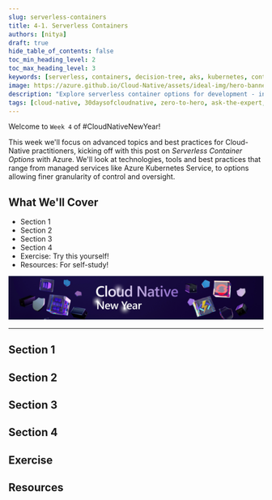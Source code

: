 ```yaml
---
slug: serverless-containers
title: 4-1. Serverless Containers
authors: [nitya]
draft: true
hide_table_of_contents: false
toc_min_heading_level: 2
toc_max_heading_level: 3
keywords: [serverless, containers, decision-tree, aks, kubernetes, container-apps]
image: https://azure.github.io/Cloud-Native/assets/ideal-img/hero-banner.e0a8d29.1030.png
description: "Explore serverless container options for development - including managed options like AKS and ACA" 
tags: [cloud-native, 30daysofcloudnative, zero-to-hero, ask-the-expert, azure-kubernetes-service]
---
```


<head>
  <meta name="twitter:url" 
    content="https://azure.github.io/Cloud-Native/cnny-2023/serverless-containers" />
  <meta name="twitter:title" 
    content="Serverless Container Options" />
  <meta name="twitter:description" 
    content="Explore serverless container options for development - including managed options like AKS and ACA" />
  <meta name="twitter:image" 
    content="https://azure.github.io/Cloud-Native/assets/ideal-img/hero-banner.e0a8d29.1030.png" />
  <meta name="twitter:card" content="summary_large_image" />
  <meta name="twitter:creator" 
    content="@nitya" />
  <meta name="twitter:site" content="@nitya" /> 
  <link rel="canonical" 
    href="https://azure.github.io/Cloud-Native/cnny-2023/serverless-containers" />
</head>

Welcome to `Week 4` of #CloudNativeNewYear!

This week we'll focus on advanced topics and best practices for Cloud-Native practitioners, kicking off with this post on _Serverless Container Options_ with Azure. We'll look at technologies, tools and best practices that range from managed services like Azure Kubernetes Service, to options allowing finer granularity of control and oversight.


## What We'll Cover
 * Section 1
 * Section 2
 * Section 3
 * Section 4
 * Exercise: Try this yourself!
 * Resources: For self-study!

![](./../../static/img/cnny23/hero-banner.png)

---


## Section 1

## Section 2

## Section 3

## Section 4

## Exercise

## Resources